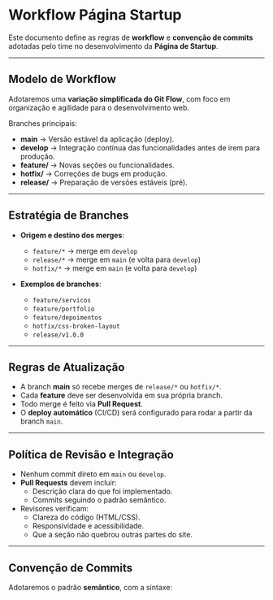 # Workflow  Página Startup

Este documento define as regras de **workflow** e **convenção de commits** adotadas pelo time no desenvolvimento da **Página de Startup**.

---

## Modelo de Workflow

Adotaremos uma **variação simplificada do Git Flow**, com foco em organização e agilidade para o desenvolvimento web.

Branches principais:
- **main** → Versão estável da aplicação (deploy).
- **develop** → Integração contínua das funcionalidades antes de irem para produção.
- **feature/** → Novas seções ou funcionalidades.
- **hotfix/** → Correções de bugs em produção.
- **release/** → Preparação de versões estáveis (pré).

---

## Estratégia de Branches

- **Origem e destino dos merges**:
  - `feature/*` → merge em `develop`
  - `release/*` → merge em `main` (e volta para `develop`)
  - `hotfix/*` → merge em `main` (e volta para `develop`)

- **Exemplos de branches**:
  - `feature/servicos`
  - `feature/portfolio`
  - `feature/depoimentos`
  - `hotfix/css-broken-layout`
  - `release/v1.0.0`

---

## Regras de Atualização

- A branch **main** só recebe merges de `release/*` ou `hotfix/*`.  
- Cada **feature** deve ser desenvolvida em sua própria branch.  
- Todo merge é feito via **Pull Request**. 
- O **deploy automático** (CI/CD) será configurado para rodar a partir da branch `main`.

---

## Política de Revisão e Integração

- Nenhum commit direto em `main` ou `develop`.  
- **Pull Requests** devem incluir:
  - Descrição clara do que foi implementado. 
  - Commits seguindo o padrão semântico.  
- Revisores verificam:
  - Clareza do código (HTML/CSS).  
  - Responsividade e acessibilidade.  
  - Que a seção não quebrou outras partes do site.

---

## Convenção de Commits

Adotaremos o padrão **semântico**, com a sintaxe:

